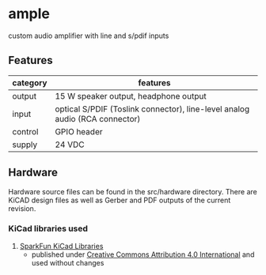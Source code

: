 # ample
custom audio amplifier with line and s/pdif inputs

## Features
| category | features                                                                       |
|----------|--------------------------------------------------------------------------------|
| output   | 15 W speaker output, headphone output                                        |
| input    | optical S/PDIF (Toslink connector), line-level analog audio (RCA connector)  |
| control  | GPIO header                                                                  |
| supply   | 24 VDC                                                                       |

## Hardware
Hardware source files can be found in the src/hardware directory. There are KiCAD design files as well as Gerber and PDF outputs of the current revision.

### KiCad libraries used
1. [SparkFun KiCad Libraries](https://github.com/sparkfun/SparkFun-KiCad-Libraries)
    - published under [Creative Commons Attribution 4.0 International](https://creativecommons.org/licenses/by/4.0/) and used without changes
